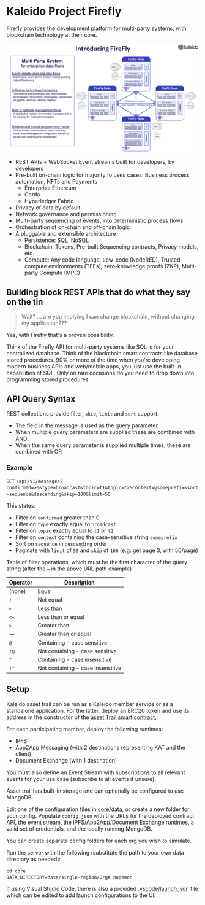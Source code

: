 # Kaleido Project Firefly

Firefly provides the development platform for multi-party systems, with blockchain technology at their core.

![Introducing Firefly](./architecture/intro_to_firefly_teaser.svg)

- REST APIs + WebSocket Event streams built for developers, by developers
- Pre-built on-chain logic for majority fo uses cases: Business process automation, NFTs and Payments
  - Enterprise Ethereum
  - Corda
  - Hyperledger Fabric
- Privacy of data by default
- Network governance and permissioning
- Multi-party sequencing of events, into deterministic process flows
- Orchestration of on-chain and off-chain logic
- A pluggable and extensible architecture
  - Persistence: SQL, NoSQL
  - Blockchain: Tokens, Pre-built Sequencing contracts, Privacy models, etc.
  - Compute: Any code language, Low-code (NodeRED), Trusted compute environments (TEEs), zero-knowledge proofs (ZKP), Multi-party Compute (MPC)

## Building block REST APIs that do what they say on the tin

> Wait? ... are you implying I can change blockchain, without changing my application???

Yes, with Firefly that's a proven possibility.

Think of the Firefly API for multi-party systems like SQL is for your centralized database.
Think of the blockchain smart contracts like database stored procedures.
90% or more of the time when you're developing modern business APIs and web/mobile apps, you just use the built-in capabilities of SQL.
Only on rare occasions do you need to drop down into programming stored procedures.

## API Query Syntax

REST collections provide filter, `skip`, `limit` and `sort` support.
- The field in the message is used as the query parameter
- When multiple query parameters are supplied these are combined with AND
- When the same query parameter is supplied multiple times, these are combined with OR

### Example

`GET` `/api/v1/messages?confirmed=>0&type=broadcast&topic=t1&topic=t2&context=@someprefix&sort=sequence&descending&skip=100&limit=50`

This states:

- Filter on `confirmed` greater than 0
- Filter on `type` exactly equal to `broadcast`
- Filter on `topic` exactly equal to `t1` _or_ `t2`
- Filter on `context` containing the case-sensitive string `someprefix`
- Sort on `sequence` in `descending` order
- Paginate with `limit` of `50` and `skip` of `100` (e.g. get page 3, with 50/page)

Table of filter operations, which must be the first character of the query string (after the `=` in the above URL path example)

| Operator | Description                       |
|----------|-----------------------------------|
| (none)   | Equal                             |
| `!`      | Not equal                         |
| `<`      | Less than                         |
| `<=`     | Less than or equal                |
| `>`      | Greater than                      |
| `>=`     | Greater than or equal             |
| `@`      | Containing - case sensitive       |
| `!@`     | Not containing - case sensitive   |
| `^`      | Containing - case insensitive     |
| `!^`     | Not containing - case insensitive |

## Setup

Kaleido asset trail can be run as a Kaleido member service or as a standalone application.
For the latter, deploy an ERC20 token and use its address in the constructor of the [asset Trail smart contract](solidity_new/contracts/AssetTrail.sol),

For each participating member, deploy the following runtimes:
* IPFS
* App2App Messaging (with 2 destinations representing KAT and the client)
* Document Exchange (with 1 destination)

You must also define an Event Stream with subscriptions to all relevant
events for your use case (subscribe to all events if unsure).

Asset trail has built-in storage and can optionally be configured to use MongoDB.

Edit one of the configuration files in [core/data](core/data), or create a new folder for your config.
Populate `config.json` with the URLs for the deployed contract API, the event stream, the IPFS/App2App/Document
Exchange runtimes, a valid set of credentials, and the locally running MongoDB.

You can create separate config folders for each org you wish to simulate.

Run the server with the following (substitute the path to your own data directory as needed):
```
cd core
DATA_DIRECTORY=data/single-region/OrgA nodemon
```

If using Visual Studio Code, there is also a provided [.vscode/launch.json](launch.json) file which can be
edited to add launch configurations to the UI.
